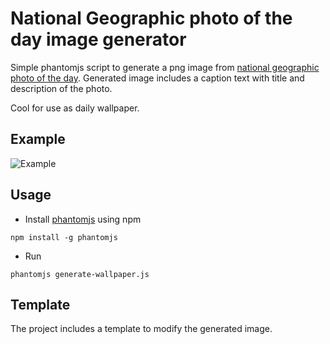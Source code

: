 # National Geographic photo of the day image generator

Simple phantomjs script to generate a png image from [national geographic photo of the day](http://nationalgeographic.com/photography/photo-of-the-day). Generated image includes a caption text with title and description of the photo.

Cool for use as daily wallpaper.

## Example

![Example](http://brovador.github.io/national-geographic-photo-of-the-day-to-image/background.png)

## Usage

* Install [phantomjs](http://phantomjs.org/) using npm
```
npm install -g phantomjs
```
* Run
```
phantomjs generate-wallpaper.js
```

## Template

The project includes a template to modify the generated image.
